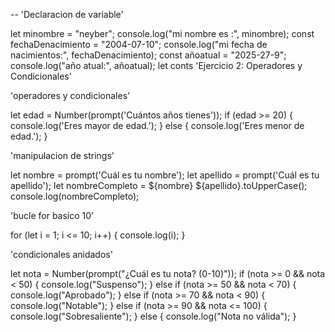 -- 'Declaracion de variable'

let minombre = "neyber"; console.log("mi nombre es :", minombre);
const fechaDenacimiento = "2004-07-10"; console.log("mi fecha de nacimientos:", fechaDenacimiento);
const añoatual = "2025-27-9"; console.log("año atual:", añoatual);
let conts 'Ejercicio 2: Operadores y Condicionales'


'operadores y condicionales'

let edad = Number(prompt('Cuántos años tienes'));
if (edad >= 20) {
  console.log('Eres mayor de edad.');
} else {
  console.log('Eres menor de edad.');
}

'manipulacion de strings'

let nombre = prompt('Cuál es tu nombre');
let apellido = prompt('Cuál es tu apellido');
let nombreCompleto = ${nombre} ${apellido}.toUpperCase();
console.log(nombreCompleto);

'bucle for basico 10'

for (let i = 1; i <= 10; i++) {
  console.log(i);
}

'condicionales anidados'

let nota = Number(prompt("¿Cuál es tu nota? (0-10)"));
if (nota >= 0 && nota < 50) {
  console.log("Suspenso");
} else if (nota >= 50 && nota < 70) {
  console.log("Aprobado");
} else if (nota >= 70 && nota < 90) {
  console.log("Notable");
} else if (nota >= 90 && nota <= 100) {
  console.log("Sobresaliente");
} else {
  console.log("Nota no válida");
}

